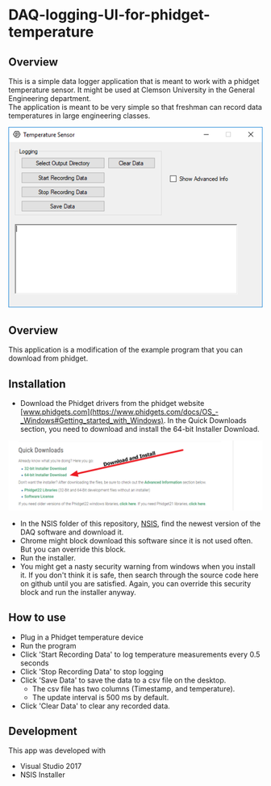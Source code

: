 # DAQ-logging-UI-for-phidget-temperature
## Overview
This is a simple data logger application that is meant to work with a phidget temperature sensor. It might be used at Clemson University in the General Engineering department.   
The application is meant to be very simple so that freshman can record data temperatures in large engineering classes.  
  
![UI](https://raw.githubusercontent.com/garland3/DAQ-logging-UI-for-phidget-temperature/master/tempSnip.PNG "Logo Title Text 1")
  
   
## Overview
This application is a modification of the example program that you can download from phidget.

## Installation
* Download the Phidget drivers from the phidget website [www.phidgets.com](https://www.phidgets.com/docs/OS_-_Windows#Getting_started_with_Windows). In the Quick Downloads section, you need to download and install the 64-bit Installer Download.   
  
![UI](https://github.com/garland3/DAQ-logging-UI-for-phidget-temperature/blob/master/phidgetDriverDownload.png)  
  
* In the NSIS folder of this repository, [NSIS](./NSIS), find the newest version of the DAQ software and download it. 
* Chrome might block download this software since it is not used often. But you can override this block.
* Run the installer. 
* You might get a nasty security warning from windows when you install it. If you don't think it is safe, then search through the source code here on github until you are satisfied. Again, you can override this security block and run the installer anyway. 

## How to use

* Plug in a Phidget temperature device
* Run the program
* Click 'Start Recording Data' to log temperature measurements every 0.5 seconds
* Click 'Stop Recording Data' to stop logging
* Click 'Save Data' to save the data to a csv file on the desktop.
    * The csv file has two columns (Timestamp, and temperature). 
    * The update interval is 500 ms by default.
* Click 'Clear Data' to clear any recorded data. 
## Development
This app was developed with 
* Visual Studio 2017
* NSIS Installer
